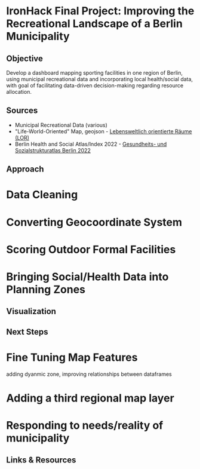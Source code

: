 # IronHack Final Project: Improving the Recreational Landscape of a Berlin Municipality

## Objective
Develop a dashboard mapping sporting facilities in one region of Berlin, using municipal recreational data and incorporating local health/social data, with goal of facilitating data-driven decision-making regarding resource allocation.

## Sources
- Municipal Recreational Data (various)
- "Life-World-Oriented" Map, geojson - [Lebensweltlich orientierte Räume (LOR)](https://daten.odis-berlin.de/de/dataset/lor_planungsgraeume/)
- Berlin Health and Social Atlas/Index 2022 - [Gesundheits- und Sozialstrukturatlas Berlin 2022](https://daten.berlin.de/datensaetze/gesundheits-und-sozialstrukturatlas-berlin-2022-indexwerte-auf-ebene-der-prognoseräume)

## Approach
# Data Cleaning
# Converting  Geocoordinate System
# Scoring Outdoor Formal Facilities
# Bringing Social/Health Data into Planning Zones

## Visualization

## Next Steps
# Fine Tuning Map Features
adding dyanmic zone, improving relationships between dataframes
# Adding a third regional map layer
# Responding to needs/reality of municipality


## Links & Resources
